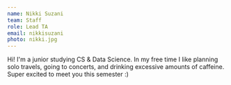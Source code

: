 ```yaml
---
name: Nikki Suzani
team: Staff
role: Lead TA
email: nikkisuzani
photo: nikki.jpg
---
```


Hi! I'm a junior studying CS & Data Science. In my free time I like planning solo travels, going to concerts, and drinking excessive amounts of caffeine. Super excited to meet you this semester :) 